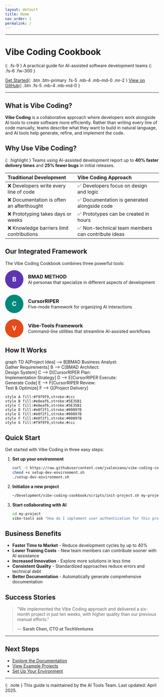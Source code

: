 ```yaml
---
layout: default
title: Home
nav_order: 1
permalink: /
---
```

---

# Vibe Coding Cookbook

{: .fs-9 }
A practical guide for AI-assisted software development teams
{: .fs-6 .fw-300 }

[Get Started](#quick-start){: .btn .btn-primary .fs-5 .mb-4 .mb-md-0 .mr-2 }
[View on GitHub](https://github.com/jvalenzano/vibe-coding-cookbook){: .btn .fs-5 .mb-4 .mb-md-0 }

---

## What is Vibe Coding?

**Vibe Coding** is a collaborative approach where developers work alongside AI tools to create software more efficiently. Rather than writing every line of code manually, teams describe what they want to build in natural language, and AI tools help generate, refine, and implement the code.

## Why Use Vibe Coding?

{: .highlight }
Teams using AI-assisted development report up to **40% faster delivery times** and **25% fewer bugs** in initial releases.

| Traditional Development | Vibe Coding Approach |
|:------------------------|:---------------------|
| ❌ Developers write every line of code | ✅ Developers focus on design and logic |
| ❌ Documentation is often an afterthought | ✅ Documentation is generated alongside code |
| ❌ Prototyping takes days or weeks | ✅ Prototypes can be created in hours |
| ❌ Knowledge barriers limit contributions | ✅ Non-technical team members can contribute ideas |

## Our Integrated Framework

The Vibe Coding Cookbook combines three powerful tools:

<div class="code-example" markdown="1">
  <div style="display: flex; align-items: center; margin-bottom: 20px;">
    <div style="flex: 0 0 60px; height: 60px; background-color: #5E35B1; border-radius: 50%; display: flex; align-items: center; justify-content: center; margin-right: 15px;">
      <span style="color: white; font-weight: bold; font-size: 20px;">B</span>
    </div>
    <div>
      <h3 style="margin: 0;">BMAD METHOD</h3>
      <p style="margin: 0;">AI personas that specialize in different aspects of development</p>
    </div>
  </div>

  <div style="display: flex; align-items: center; margin-bottom: 20px;">
    <div style="flex: 0 0 60px; height: 60px; background-color: #00897B; border-radius: 50%; display: flex; align-items: center; justify-content: center; margin-right: 15px;">
      <span style="color: white; font-weight: bold; font-size: 20px;">C</span>
    </div>
    <div>
      <h3 style="margin: 0;">CursorRIPER</h3>
      <p style="margin: 0;">Five-mode framework for organizing AI interactions</p>
    </div>
  </div>

  <div style="display: flex; align-items: center;">
    <div style="flex: 0 0 60px; height: 60px; background-color: #E64A19; border-radius: 50%; display: flex; align-items: center; justify-content: center; margin-right: 15px;">
      <span style="color: white; font-weight: bold; font-size: 20px;">V</span>
    </div>
    <div>
      <h3 style="margin: 0;">Vibe-Tools Framework</h3>
      <p style="margin: 0;">Command-line utilities that streamline AI-assisted workflows</p>
    </div>
  </div>
</div>

## How It Works

<div class="mermaid">
graph TD
    A[Project Idea] --> B[BMAD Business Analyst: <br> Gather Requirements]
    B --> C[BMAD Architect: <br> Design System]
    C --> D[CursorRIPER Plan: <br> Implementation Strategy]
    D --> E[CursorRIPER Execute: <br> Generate Code]
    E --> F[CursorRIPER Review: <br> Test & Optimize]
    F --> G[Project Delivery]
    
    style A fill:#f9f9f9,stroke:#ccc
    style B fill:#e8eaf6,stroke:#5E35B1
    style C fill:#e8eaf6,stroke:#5E35B1
    style D fill:#e0f2f1,stroke:#00897B
    style E fill:#e0f2f1,stroke:#00897B
    style F fill:#e0f2f1,stroke:#00897B
    style G fill:#f9f9f9,stroke:#ccc
</div>

## Quick Start

Get started with Vibe Coding in three easy steps:

1. **Set up your environment**
   ```bash
   curl -O https://raw.githubusercontent.com/jvalenzano/vibe-coding-cookbook/main/scripts/setup-dev-environment.sh
   chmod +x setup-dev-environment.sh
   ./setup-dev-environment.sh
   ```

2. **Initialize a new project**
   ```bash
   ~/Development/vibe-coding-cookbook/scripts/init-project.sh my-project webapp
   ```

3. **Start collaborating with AI**
   ```bash
   cd my-project
   vibe-tools ask "How do I implement user authentication for this project?"
   ```

## Business Benefits

- **Faster Time to Market** - Reduce development cycles by up to 40%
- **Lower Training Costs** - New team members can contribute sooner with AI assistance
- **Increased Innovation** - Explore more solutions in less time
- **Consistent Quality** - Standardized approaches reduce errors and technical debt
- **Better Documentation** - Automatically generate comprehensive documentation

## Success Stories

> "We implemented the Vibe Coding approach and delivered a six-month project in just ten weeks, with higher quality than our previous manual efforts."
>
> — **Sarah Chen, CTO at TechVentures**

---

## Next Steps

- [Explore the Documentation](./docs/getting-started)
- [View Example Projects](./examples)
- [Set Up Your Environment](./docs/getting-started/environment-setup)

---

{: .note }
This guide is maintained by the AI Tools Team. Last updated: April 2025.
